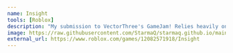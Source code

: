 ```yaml
---
name: Insight
tools: [Roblox]
description: "My submission to VectorThree's GameJam! Relies heavily on illusions, inspired mostly from the game Superliminal. Theme: Illusion"
image: https://raw.githubusercontent.com/StarmaQ/starmaq.github.io/main/assets/aefeata.png
external_url: https://www.roblox.com/games/12082571918/Insight
---
```


